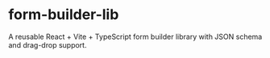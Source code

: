 # form-builder-lib
A reusable React + Vite + TypeScript form builder library with JSON schema and drag-drop support.
